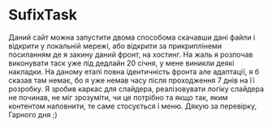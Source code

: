 # SufixTask
Даний сайт можна запустити двома способома скачавши дані файли і відкрити у локальній мережі, або 
відкрити за прикриплінеми посиланням де я закину даний фронт, на хостинг. На жаль я розпочав виконувати таск уже під дедлайн
20 січня, у мене виникли деякі накладки. На даному етапі повна ідентичність фронта але адаптації, я б сказав там немає, бо я 
уже немав часу після проходження 7 днів на її розробку. Я зробив каркас для слайдера, реалізовувати логіку слайдера не починав, 
не міг зрозуміти, чи це потрібно та якщо так, яким контентом наповнити, те саме стосується і меню. Дякую за перевірку, Гарного дня ;)
